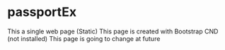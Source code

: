 # passportEx
This a single web page (Static)
This page is created with Bootstrap CND (not installed)
This page is going to change at future
